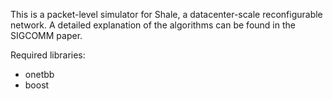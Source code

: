 This is a packet-level simulator for Shale, a datacenter-scale reconfigurable network.
A detailed explanation of the algorithms can be found in the SIGCOMM paper.

Required libraries:
 - onetbb
 - boost
